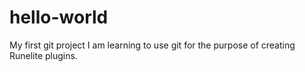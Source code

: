 # hello-world
My first git project
I am learning to use git for the purpose of creating Runelite plugins.
